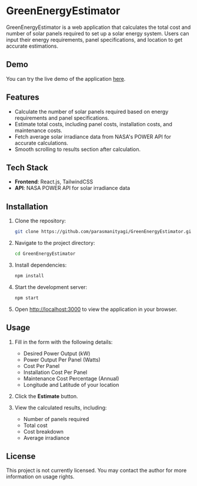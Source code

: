 # GreenEnergyEstimator

GreenEnergyEstimator is a web application that calculates the total cost and number of solar panels required to set up a solar energy system. Users can input their energy requirements, panel specifications, and location to get accurate estimations.

## Demo

You can try the live demo of the application [here](https://greenenergyestimator.netlify.app/).

## Features

- Calculate the number of solar panels required based on energy requirements and panel specifications.
- Estimate total costs, including panel costs, installation costs, and maintenance costs.
- Fetch average solar irradiance data from NASA's POWER API for accurate calculations.
- Smooth scrolling to results section after calculation.

## Tech Stack

- **Frontend**: React.js, TailwindCSS
- **API**: NASA POWER API for solar irradiance data

## Installation

1. Clone the repository:

    ```bash
    git clone https://github.com/parasmanityagi/GreenEnergyEstimator.git
    ```

2. Navigate to the project directory:

    ```bash
    cd GreenEnergyEstimator
    ```

3. Install dependencies:

    ```bash
    npm install
    ```

4. Start the development server:

    ```bash
    npm start
    ```

5. Open [http://localhost:3000](http://localhost:3000) to view the application in your browser.

## Usage

1. Fill in the form with the following details:
   - Desired Power Output (kW)
   - Power Output Per Panel (Watts)
   - Cost Per Panel
   - Installation Cost Per Panel
   - Maintenance Cost Percentage (Annual)
   - Longitude and Latitude of your location

2. Click the **Estimate** button.
3. View the calculated results, including:
   - Number of panels required
   - Total cost
   - Cost breakdown
   - Average irradiance



## License

This project is not currently licensed. You may contact the author for more information on usage rights.


